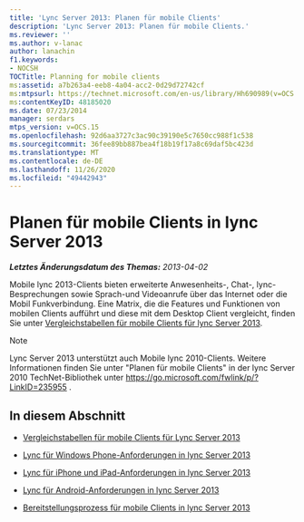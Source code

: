 ```yaml
---
title: 'Lync Server 2013: Planen für mobile Clients'
description: 'Lync Server 2013: Planen für mobile Clients.'
ms.reviewer: ''
ms.author: v-lanac
author: lanachin
f1.keywords:
- NOCSH
TOCTitle: Planning for mobile clients
ms:assetid: a7b263a4-eeb8-4a04-acc2-0d29d72742cf
ms:mtpsurl: https://technet.microsoft.com/en-us/library/Hh690989(v=OCS.15)
ms:contentKeyID: 48185020
ms.date: 07/23/2014
manager: serdars
mtps_version: v=OCS.15
ms.openlocfilehash: 92d6aa3727c3ac90c39190e5c7650cc988f1c538
ms.sourcegitcommit: 36fee89bb887bea4f18b19f17a8c69daf5bc423d
ms.translationtype: MT
ms.contentlocale: de-DE
ms.lasthandoff: 11/26/2020
ms.locfileid: "49442943"
---
```

# <a name="planning-for-mobile-clients-in-lync-server-2013"></a>Planen für mobile Clients in lync Server 2013

<div data-xmlns="http://www.w3.org/1999/xhtml">

<div class="topic" data-xmlns="http://www.w3.org/1999/xhtml" data-msxsl="urn:schemas-microsoft-com:xslt" data-cs="https://msdn.microsoft.com/">

<div data-asp="https://msdn2.microsoft.com/asp">



</div>

<div id="mainSection">

<div id="mainBody">

<span> </span>

_**Letztes Änderungsdatum des Themas:** 2013-04-02_

Mobile lync 2013-Clients bieten erweiterte Anwesenheits-, Chat-, lync-Besprechungen sowie Sprach-und Videoanrufe über das Internet oder die Mobil Funkverbindung. Eine Matrix, die die Features und Funktionen von mobilen Clients aufführt und diese mit dem Desktop Client vergleicht, finden Sie unter [Vergleichstabellen für mobile Clients für lync Server 2013](lync-server-2013-mobile-client-comparison-tables.md).

<div>


> [!NOTE]  
> Lync Server 2013 unterstützt auch Mobile lync 2010-Clients. Weitere Informationen finden Sie unter "Planen für mobile Clients" in der lync Server 2010 TechNet-Bibliothek unter <A href="https://go.microsoft.com/fwlink/p/?linkid=235955">https://go.microsoft.com/fwlink/p/?LinkID=235955</A> .



</div>

<div>

## <a name="in-this-section"></a>In diesem Abschnitt

  - [Vergleichstabellen für mobile Clients für Lync Server 2013](lync-server-2013-mobile-client-comparison-tables.md)

  - [Lync für Windows Phone-Anforderungen in lync Server 2013](lync-server-2013-lync-for-windows-phone-requirements.md)

  - [Lync für iPhone und iPad-Anforderungen in lync Server 2013](lync-server-2013-lync-for-iphone-and-ipad-requirements.md)

  - [Lync für Android-Anforderungen in lync Server 2013](lync-server-2013-lync-for-android-requirements.md)

  - [Bereitstellungsprozess für mobile Clients in lync Server 2013](lync-server-2013-mobile-client-deployment-process.md)

</div>

</div>

<span> </span>

</div>

</div>

</div>

